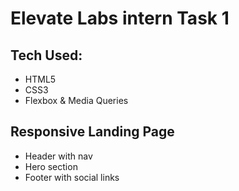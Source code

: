 # Elevate Labs intern Task 1

## Tech Used:
- HTML5
- CSS3
- Flexbox & Media Queries

## Responsive Landing Page
- Header with nav
- Hero section
- Footer with social links
